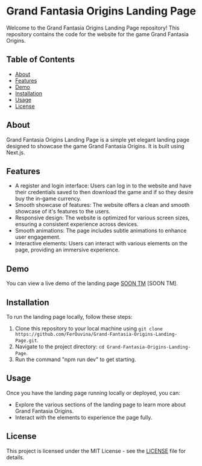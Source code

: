 # Grand Fantasia Origins Landing Page

Welcome to the Grand Fantasia Origins Landing Page repository! This repository contains the code for the website for the game Grand Fantasia Origins.

## Table of Contents

- [About](#about)
- [Features](#features)
- [Demo](#demo)
- [Installation](#installation)
- [Usage](#usage)
- [License](#license)

## About

Grand Fantasia Origins Landing Page is a simple yet elegant landing page designed to showcase the game Grand Fantasia Origins. It is built using Next.js.

## Features

- A register and login interface: Users can log in to the website and have their credentials saved to then download the game and if so they desire buy the in-game currency.
- Smooth showcase of features: The website offers a clean and smooth showcase of it's features to the users.
- Responsive design: The website is optimized for various screen sizes, ensuring a consistent experience across devices.
- Smooth animations: The page includes subtle animations to enhance user engagement.
- Interactive elements: Users can interact with various elements on the page, providing an immersive experience.

## Demo

You can view a live demo of the landing page [SOON TM](#) [SOON TM].

## Installation

To run the landing page locally, follow these steps:

1. Clone this repository to your local machine using `git clone https://github.com/FerOuvina/Grand-Fantasia-Origins-Landing-Page.git`.
2. Navigate to the project directory: `cd Grand-Fantasia-Origins-Landing-Page`.
3. Run the command "npm run dev" to get starting.

## Usage

Once you have the landing page running locally or deployed, you can:

- Explore the various sections of the landing page to learn more about Grand Fantasia Origins.
- Interact with the elements to experience the page fully.

## License

This project is licensed under the MIT License - see the [LICENSE](LICENSE) file for details.

